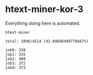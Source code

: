 # htext-miner-kor-3

Everything doing here is automated.

```
htext-miner

total: 1898/4514 (42.04696499778467%)

job0: 338
job1: 335
job2: 480
job3: 372
job4: 373
```